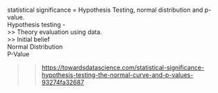 ####   
statistical significance = Hypothesis Testing, normal distribution and p-value.    
Hypothesis testing -   
    >> Theory evaluation using data.  
    >> Initial belief  
Normal Distribution  
P-Value  
>> https://towardsdatascience.com/statistical-significance-hypothesis-testing-the-normal-curve-and-p-values-93274fa32687

